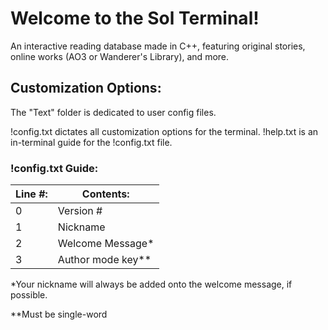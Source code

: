 # Welcome to the Sol Terminal!
An interactive reading database made in C++, featuring original stories, online works (AO3 or Wanderer's Library), and more.

## Customization Options:

The "Text" folder is dedicated to user config files.

!config.txt dictates all customization options for the terminal.
!help.txt is an in-terminal guide for the !config.txt file.

### !config.txt Guide:

|Line #: | Contents:|
|----------|---------|
|0       | Version #|
|1       | Nickname|
|2       | Welcome Message*|
|3       | Author mode key**|

\*Your nickname will always be added onto the welcome message, if possible.

\*\*Must be single-word
